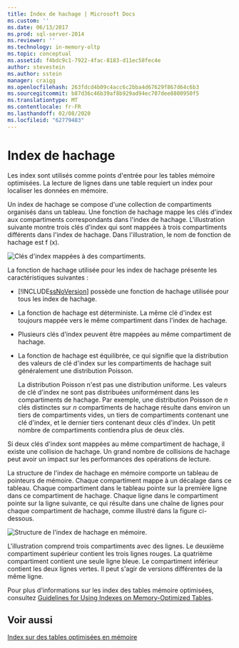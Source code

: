 ```yaml
---
title: Index de hachage | Microsoft Docs
ms.custom: ''
ms.date: 06/13/2017
ms.prod: sql-server-2014
ms.reviewer: ''
ms.technology: in-memory-oltp
ms.topic: conceptual
ms.assetid: f4bdc9c1-7922-4fac-8183-d11ec58fec4e
author: stevestein
ms.author: sstein
manager: craigg
ms.openlocfilehash: 263fdcd4b09c4acc6c2bba4d67629f867d64c6b3
ms.sourcegitcommit: b87d36c46b39af8b929ad94ec707dee8800950f5
ms.translationtype: MT
ms.contentlocale: fr-FR
ms.lasthandoff: 02/08/2020
ms.locfileid: "62779483"
---
```

# <a name="hash-indexes"></a>Index de hachage
  Les index sont utilisés comme points d'entrée pour les tables mémoire optimisées. La lecture de lignes dans une table requiert un index pour localiser les données en mémoire.  
  
 Un index de hachage se compose d'une collection de compartiments organisés dans un tableau. Une fonction de hachage mappe les clés d'index aux compartiments correspondants dans l'index de hachage. L'illustration suivante montre trois clés d'index qui sont mappées à trois compartiments différents dans l'index de hachage. Dans l'illustration, le nom de fonction de hachage est f (x).  
  
 ![Clés d'index mappées à des compartiments.](../../2014/database-engine/media/hekaton-tables-2.gif "Clés d'index mappées à des compartiments.")  
  
 La fonction de hachage utilisée pour les index de hachage présente les caractéristiques suivantes :  
  
-   
  [!INCLUDE[ssNoVersion](../includes/ssnoversion-md.md)] possède une fonction de hachage utilisée pour tous les index de hachage.  
  
-   La fonction de hachage est déterministe. La même clé d'index est toujours mappée vers le même compartiment dans l'index de hachage.  
  
-   Plusieurs clés d'index peuvent être mappées au même compartiment de hachage.  
  
-   La fonction de hachage est équilibrée, ce qui signifie que la distribution des valeurs de clé d'index sur les compartiments de hachage suit généralement une distribution Poisson.  
  
     La distribution Poisson n'est pas une distribution uniforme. Les valeurs de clé d'index ne sont pas distribuées uniformément dans les compartiments de hachage. Par exemple, une distribution Poisson de *n* clés distinctes sur *n* compartiments de hachage résulte dans environ un tiers de compartiments vides, un tiers de compartiments contenant une clé d'index, et le dernier tiers contenant deux clés d'index. Un petit nombre de compartiments contiendra plus de deux clés.  
  
 Si deux clés d'index sont mappées au même compartiment de hachage, il existe une collision de hachage. Un grand nombre de collisions de hachage peut avoir un impact sur les performances des opérations de lecture.  
  
 La structure de l'index de hachage en mémoire comporte un tableau de pointeurs de mémoire. Chaque compartiment mappe à un décalage dans ce tableau. Chaque compartiment dans le tableau pointe sur la première ligne dans ce compartiment de hachage. Chaque ligne dans le compartiment pointe sur la ligne suivante, ce qui résulte dans une chaîne de lignes pour chaque compartiment de hachage, comme illustré dans la figure ci-dessous.  
  
 ![Structure de l'index de hachage en mémoire.](../../2014/database-engine/media/hekaton-tables-3.gif "Structure de l'index de hachage en mémoire.")  
  
 L'illustration comprend trois compartiments avec des lignes. Le deuxième compartiment supérieur contient les trois lignes rouges. La quatrième compartiment contient une seule ligne bleue. Le compartiment inférieur contient les deux lignes vertes. Il peut s'agir de versions différentes de la même ligne.  
  
 Pour plus d'informations sur les index des tables mémoire optimisées, consultez [Guidelines for Using Indexes on Memory-Optimized Tables](../relational-databases/in-memory-oltp/memory-optimized-tables.md).  
  
## <a name="see-also"></a>Voir aussi  
 [Index sur des tables optimisées en mémoire](../../2014/database-engine/indexes-on-memory-optimized-tables.md)  
  
  
